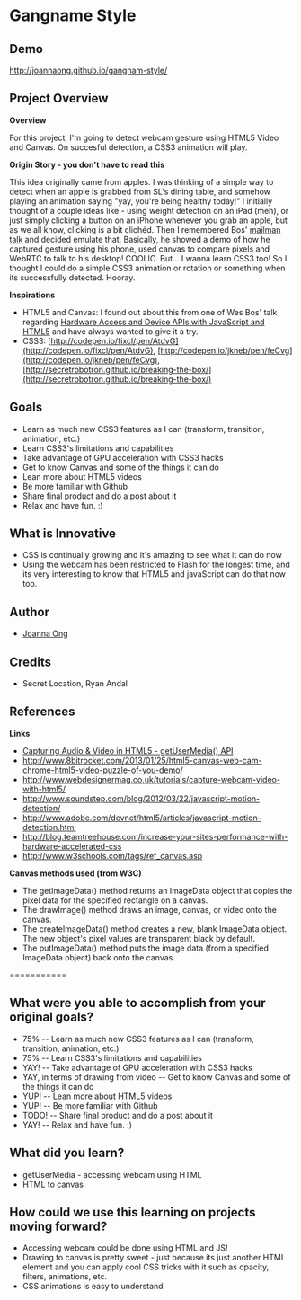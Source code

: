 # Gangname Style

## Demo
http://joannaong.github.io/gangnam-style/

## Project Overview

**Overview**

For this project, I'm going to detect webcam gesture using HTML5 Video and Canvas. On succesful detection, a CSS3 animation will play.

**Origin Story - you don't have to read this**

This idea originally came from apples. I was thinking of a simple way to detect when an apple is grabbed from SL's dining table, and somehow playing an animation saying "yay, you're being healthy today!" I initially thought of a couple ideas like - using weight detection on an iPad (meh), or just simply clicking a button on an iPhone whenever you grab an apple, but as we all know, clicking is a bit clichéd. Then I remembered Bos' [mailman talk](http://wesbos.com/talks/fitc/#17) and decided emulate that. Basically, he showed a demo of how he captured gesture using his phone, used canvas to compare pixels and WebRTC to talk to his desktop! COOLIO. But... I wanna learn CSS3 too! So I thought I could do a simple CSS3 animation or rotation or something when its successfully detected. Hooray.

**Inspirations**

+ HTML5 and Canvas: I found out about this from one of Wes Bos' talk regarding [Hardware Access and Device APIs with JavaScript and HTML5](http://wesbos.com/talks/fitc/#17) and have always wanted to give it a try. 
+ CSS3: [http://codepen.io/fixcl/pen/AtdvG](http://codepen.io/fixcl/pen/AtdvG), [http://codepen.io/jkneb/pen/feCvg](http://codepen.io/jkneb/pen/feCvg), [http://secretrobotron.github.io/breaking-the-box/](http://secretrobotron.github.io/breaking-the-box/)



## Goals

* Learn as much new CSS3 features as I can (transform, transition, animation, etc.)
* Learn CSS3's limitations and capabilities
* Take advantage of GPU acceleration with CSS3 hacks
* Get to know Canvas and some of the things it can do
* Lean more about HTML5 videos
* Be more familiar with Github
* Share final product and do a post about it
* Relax and have fun. :)



## What is Innovative
* CSS is continually growing and it's amazing to see what it can do now
* Using the webcam has been restricted to Flash for the longest time, and its very interesting to know that HTML5 and javaScript can do that now too. 



## Author
* [Joanna Ong](https://twitter.com/leethelobster)



## Credits
* Secret Location, Ryan Andal



## References
**Links**
* [Capturing Audio & Video in HTML5 - getUserMedia() API](http://www.html5rocks.com/en/tutorials/getusermedia/intro/)
* http://www.8bitrocket.com/2013/01/25/html5-canvas-web-cam-chrome-html5-video-puzzle-of-you-demo/
* http://www.webdesignermag.co.uk/tutorials/capture-webcam-video-with-html5/
* http://www.soundstep.com/blog/2012/03/22/javascript-motion-detection/
* http://www.adobe.com/devnet/html5/articles/javascript-motion-detection.html
* http://blog.teamtreehouse.com/increase-your-sites-performance-with-hardware-accelerated-css
* http://www.w3schools.com/tags/ref_canvas.asp

**Canvas methods used (from W3C)**
+ The getImageData() method returns an ImageData object that copies the pixel data for the specified rectangle on a canvas.
+ The drawImage() method draws an image, canvas, or video onto the canvas.
+ The createImageData() method creates a new, blank ImageData object. The new object's pixel values are transparent black by default.
+ The putImageData() method puts the image data (from a specified ImageData object) back onto the canvas.

===========

## What were you able to accomplish from your original goals?
* 75% -- Learn as much new CSS3 features as I can (transform, transition, animation, etc.)
* 75% -- Learn CSS3's limitations and capabilities
* YAY! -- Take advantage of GPU acceleration with CSS3 hacks
* YAY, in terms of drawing from video -- Get to know Canvas and some of the things it can do
* YUP! -- Lean more about HTML5 videos
* YUP! -- Be more familiar with Github
* TODO! -- Share final product and do a post about it
* YAY! -- Relax and have fun. :)


## What did you learn?
* getUserMedia - accessing webcam using HTML
* HTML to canvas


## How could we use this learning on projects moving forward?
* Accessing webcam could be done using HTML and JS!
* Drawing to canvas is pretty sweet - just because its just another HTML element and you can apply cool CSS tricks with it such as opacity, filters, animations, etc.
* CSS animations is easy to understand